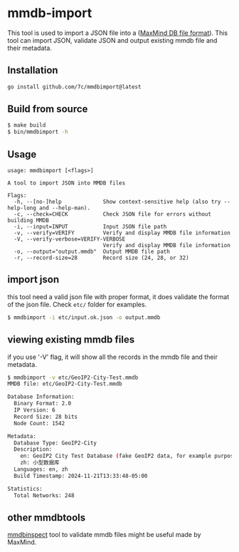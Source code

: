 # mmdb-import 
This tool is used to import a JSON file into a ([MaxMind DB file format](https://github.com/maxmind/MaxMind-DB)). This tool can import JSON, validate JSON and output existing mmdb file and their metadata.

## Installation
```bash
go install github.com/7c/mmdbimport@latest
```

## Build from source
```bash
$ make build
$ bin/mmdbimport -h
```

## Usage
```
usage: mmdbimport [<flags>]

A tool to import JSON into MMDB files

Flags:
  -h, --[no-]help             Show context-sensitive help (also try --help-long and --help-man).
  -c, --check=CHECK           Check JSON file for errors without building MMDB
  -i, --input=INPUT           Input JSON file path
  -v, --verify=VERIFY         Verify and display MMDB file information
  -V, --verify-verbose=VERIFY-VERBOSE  
                              Verify and display MMDB file information
  -o, --output="output.mmdb"  Output MMDB file path
  -r, --record-size=28        Record size (24, 28, or 32)
```

## import json
this tool need a valid json file with proper format, it does validate the format of the json file. Check `etc/` folder for examples.
```bash
$ mmdbimport -i etc/input.ok.json -o output.mmdb
```


## viewing existing mmdb files
if you use '-V' flag, it will show all the records in the mmdb file and their metadata.
```bash
$ mmdbimport -v etc/GeoIP2-City-Test.mmdb
MMDB file: etc/GeoIP2-City-Test.mmdb

Database Information:
  Binary Format: 2.0
  IP Version: 6
  Record Size: 28 bits
  Node Count: 1542

Metadata:
  Database Type: GeoIP2-City
  Description:
    en: GeoIP2 City Test Database (fake GeoIP2 data, for example purposes only)
    zh: 小型数据库
  Languages: en, zh
  Build Timestamp: 2024-11-21T13:33:48-05:00

Statistics:
  Total Networks: 248
```

## other mmdbtools
[mmdbinspect](https://github.com/maxmind/mmdbinspect) tool to validate mmdb files might be useful made by MaxMind.
